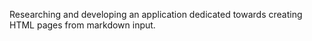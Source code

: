 Researching and developing an application dedicated towards creating HTML pages from markdown input.
